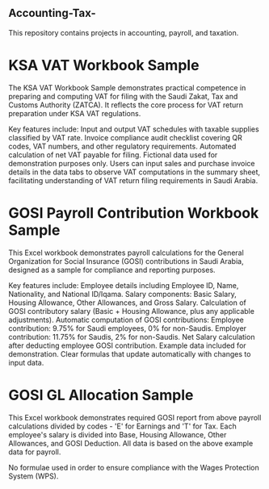 ## Accounting-Tax-
This repository contains projects in accounting, payroll, and taxation.

# KSA VAT Workbook Sample
The KSA VAT Workbook Sample demonstrates practical competence in preparing and computing VAT for filing with the Saudi Zakat, Tax and Customs Authority (ZATCA). It reflects the core process for VAT return preparation under KSA VAT regulations.

Key features include:
Input and output VAT schedules with taxable supplies classified by VAT rate.
Invoice compliance audit checklist covering QR codes, VAT numbers, and other regulatory requirements.
Automated calculation of net VAT payable for filing.
Fictional data used for demonstration purposes only.
Users can input sales and purchase invoice details in the data tabs to observe VAT computations in the summary sheet, facilitating understanding of VAT return filing requirements in Saudi Arabia.

# GOSI Payroll Contribution Workbook Sample
This Excel workbook demonstrates payroll calculations for the General Organization for Social Insurance (GOSI) contributions in Saudi Arabia, designed as a sample for compliance and reporting purposes.

Key features include:
Employee details including Employee ID, Name, Nationality, and National ID/Iqama.
Salary components: Basic Salary, Housing Allowance, Other Allowances, and Gross Salary.
Calculation of GOSI contributory salary (Basic + Housing Allowance, plus any applicable adjustments).
Automatic computation of GOSI contributions:
Employee contribution: 9.75% for Saudi employees, 0% for non-Saudis.
Employer contribution: 11.75% for Saudis, 2% for non-Saudis.
Net Salary calculation after deducting employee GOSI contribution.
Example data included for demonstration.
Clear formulas that update automatically with changes to input data.

# GOSI GL Allocation Sample
This Excel workbook demonstrates required GOSI report from above payroll calculations divided by codes - 'E' for Earnings and
'T' for Tax. 
Each employee's salary is divided into Base, Housing Allowance, Other Allowances, and GOSI Deduction. 
All data is based on the above example data for payroll. 

No formulae used in order to ensure compliance with the Wages Protection System (WPS).  
